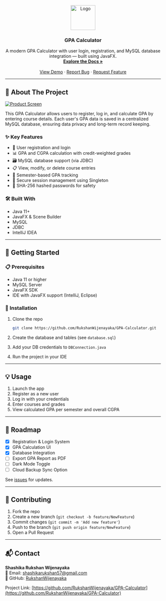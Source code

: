 <a id="readme-top"></a>

<!-- PROJECT LOGO -->
<br />
<div align="center">
  <a href="https://github.com/RukshanWijenayaka/GPA-Calculator">
    <img src="src/main/resources/img/tital_icon_img.png" alt="Logo" width="80" height="80">
  </a>

<h3 align="center">GPA Calculator</h3>

  <p align="center">
    A modern GPA Calculator with user login, registration, and MySQL database integration — built using JavaFX.
    <br />
    <a href="https://github.com/RukshanWijenayaka/GPA-Calculator"><strong>Explore the Docs »</strong></a>
    <br />
    <br />
    <a href="https://github.com/RukshanWijenayaka/GPA-Calculator">View Demo</a>
    ·
    <a href="https://github.com/RukshanWijenayaka/GPA-Calculator/issues">Report Bug</a>
    ·
    <a href="https://github.com/RukshanWijenayaka/GPA-Calculator/issues">Request Feature</a>
  </p>
</div>

---

## 📌 About The Project

[![Product Screen][product-screenshot]](https://github.com/RukshanWijenayaka/GPA-Calculator)

This GPA Calculator allows users to register, log in, and calculate GPA by entering course details. Each user's GPA data is saved in a centralized MySQL database, ensuring data privacy and long-term record keeping.

### ✨ Key Features

- 🔐 User registration and login
- 📊 GPA and CGPA calculation with credit-weighted grades
- 🗃️ MySQL database support (via JDBC)
- 📋 View, modify, or delete course entries
- 🧾 Semester-based GPA tracking
- 🧠 Secure session management using Singleton
- 🔐 SHA-256 hashed passwords for safety

### 🛠️ Built With

* Java 11+
* JavaFX & Scene Builder
* MySQL
* JDBC
* IntelliJ IDEA



---

## 🚀 Getting Started

### 📋 Prerequisites

- Java 11 or higher
- MySQL Server
- JavaFX SDK
- IDE with JavaFX support (IntelliJ, Eclipse)

### 🧪 Installation

1. Clone the repo
   ```bash
   git clone https://github.com/RukshanWijenayaka/GPA-Calculator.git
   ```

2. Create the database and tables (see `database.sql`)
3. Add your DB credentials to `DBConnection.java`
4. Run the project in your IDE


---

## 💡 Usage

1. Launch the app
2. Register as a new user
3. Log in with your credentials
4. Enter courses and grades
5. View calculated GPA per semester and overall CGPA


---

## 🧱 Roadmap

- [x] Registration & Login System
- [x] GPA Calculation UI
- [x] Database Integration
- [ ] Export GPA Report as PDF
- [ ] Dark Mode Toggle
- [ ] Cloud Backup Sync Option

See [issues](https://github.com/RukshanWijenayaka/GPA-Calculator/issues) for updates.


---

## 🤝 Contributing

1. Fork the repo
2. Create a new branch (`git checkout -b feature/NewFeature`)
3. Commit changes (`git commit -m 'Add new feature'`)
4. Push to the branch (`git push origin feature/NewFeature`)
5. Open a Pull Request


---

## 📬 Contact

**Shashika Rukshan Wijenayaka**  
📧 Email: shashikarukshan57@gmail.com  
🔗 GitHub: [RukshanWijenayaka](https://github.com/RukshanWijenayaka)

Project Link: [https://github.com/RukshanWijenayaka/GPA-Calculator](https://github.com/RukshanWijenayaka/GPA-Calculator)


<!-- MARKDOWN LINKS -->
[contributors-shield]: https://img.shields.io/github/contributors/RukshanWijenayaka/GPA-Calculator.svg?style=for-the-badge
[contributors-url]: https://github.com/RukshanWijenayaka/GPA-Calculator/graphs/contributors
[forks-shield]: https://img.shields.io/github/forks/RukshanWijenayaka/GPA-Calculator.svg?style=for-the-badge
[forks-url]: https://github.com/RukshanWijenayaka/GPA-Calculator/network/members
[stars-shield]: https://img.shields.io/github/stars/RukshanWijenayaka/GPA-Calculator.svg?style=for-the-badge
[stars-url]: https://github.com/RukshanWijenayaka/GPA-Calculator/stargazers
[issues-shield]: https://img.shields.io/github/issues/RukshanWijenayaka/GPA-Calculator.svg?style=for-the-badge
[issues-url]: https://github.com/RukshanWijenayaka/GPA-Calculator/issues
[license-shield]: https://img.shields.io/github/license/RukshanWijenayaka/GPA-Calculator.svg?style=for-the-badge
[license-url]: https://github.com/RukshanWijenayaka/GPA-Calculator/blob/main/LICENSE
[linkedin-shield]: https://img.shields.io/badge/-LinkedIn-black.svg?style=for-the-badge&logo=linkedin&colorB=555
[linkedin-url]: https://linkedin.com/in/your-linkedin-here
[product-screenshot]: images/screenshot.png
